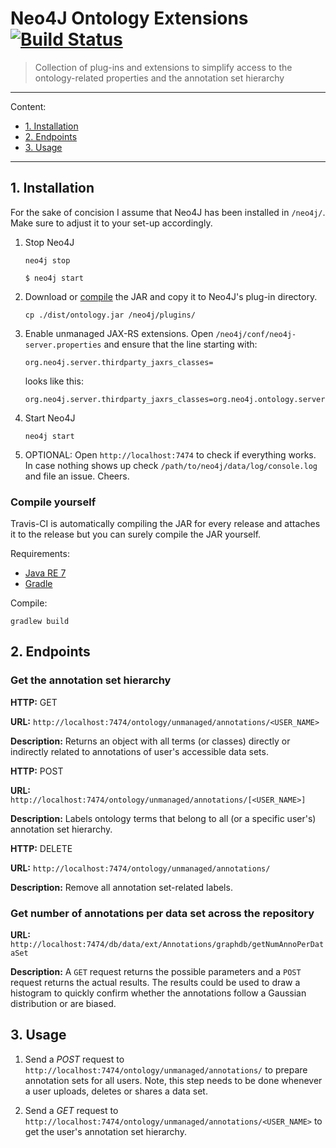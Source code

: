 # Neo4J Ontology Extensions [![Build Status](https://travis-ci.org/refinery-platform/neo4j-ontology.svg?branch=master)](https://travis-ci.org/refinery-platform/neo4j-ontology)

> Collection of plug-ins and extensions to simplify access to the ontology-related properties and the annotation set hierarchy

---

Content:

* [1. Installation](#1-installation)
* [2. Endpoints](#2-endpoints)
* [3. Usage](#3-usage)

---

## 1. Installation

For the sake of concision I assume that Neo4J has been installed in `/neo4j/`. Make sure to adjust it to your set-up accordingly.

1. Stop Neo4J

   ```
   neo4j stop

   $ neo4j start
   ```

2. Download or [compile](#compile-yourself) the JAR and copy it to Neo4J's plug-in directory.

   ```
   cp ./dist/ontology.jar /neo4j/plugins/
   ```

3. Enable unmanaged JAX-RS extensions. Open `/neo4j/conf/neo4j-server.properties` and ensure that the line starting with:

   ```
   org.neo4j.server.thirdparty_jaxrs_classes=
   ```

   looks like this:

   ```
   org.neo4j.server.thirdparty_jaxrs_classes=org.neo4j.ontology.server.unmanaged=/ontology/unmanaged
   ```

4. Start Neo4J

   ```
   neo4j start
   ```

5. OPTIONAL: Open `http://localhost:7474` to check if everything works. In case nothing shows up check `/path/to/neo4j/data/log/console.log` and file an issue. Cheers.

### Compile yourself

Travis-CI is automatically compiling the JAR for every release and attaches it to the release but you can surely compile the JAR yourself.

Requirements:

* [Java RE 7](jre7)
* [Gradle](gradle)

Compile:

```
gradlew build
```

## 2. Endpoints

### Get the annotation set hierarchy

**HTTP:** GET

**URL:** `http://localhost:7474/ontology/unmanaged/annotations/<USER_NAME>`

**Description:** Returns an object with all terms (or classes) directly or indirectly related to annotations of user's accessible data sets.

**HTTP:** POST

**URL:** `http://localhost:7474/ontology/unmanaged/annotations/[<USER_NAME>]`

**Description:** Labels ontology terms that belong to all (or a specific user's) annotation set hierarchy.

**HTTP:** DELETE

**URL:** `http://localhost:7474/ontology/unmanaged/annotations/`

**Description:** Remove all annotation set-related labels.

### Get number of annotations per data set across the repository

**URL:** `http://localhost:7474/db/data/ext/Annotations/graphdb/getNumAnnoPerDataSet`

**Description:** A `GET` request returns the possible parameters and a `POST` request returns the actual results. The results could be used to draw a histogram to quickly confirm whether the annotations follow a Gaussian distribution or are biased.

## 3. Usage

1. Send a _POST_ request to `http://localhost:7474/ontology/unmanaged/annotations/` to prepare annotation sets for all users. Note, this step needs to be done whenever a user uploads, deletes or shares a data set.

2. Send a _GET_ request to `http://localhost:7474/ontology/unmanaged/annotations/<USER_NAME>` to get the user's annotation set hierarchy.
